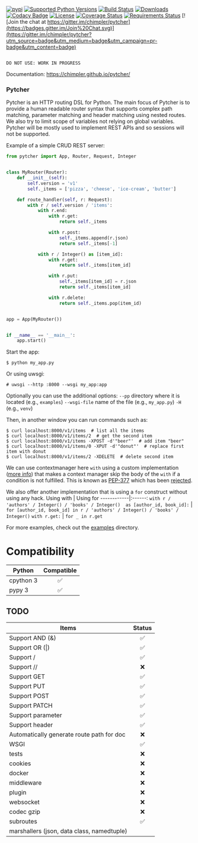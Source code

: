 [![pypi](http://img.shields.io/pypi/v/pytcher.png)](https://pypi.python.org/pypi/pytcher)
[![Supported Python Versions](https://img.shields.io/pypi/pyversions/Pytcher.svg)](https://pypi.python.org/pypi/pytcher/)
[![Build Status](https://travis-ci.org/chimpler/pytcher.svg)](https://travis-ci.org/chimpler/pytcher)
[![Downloads](https://img.shields.io/pypi/dm/pytcher.svg)](https://pypistats.org/packages/pytcher)
[![Codacy Badge](https://api.codacy.com/project/badge/Grade/684cdd4d82734702ac612bf8b25fc5a0)](https://www.codacy.com/app/francois-dangngoc/pyhocon?utm_source=github.com&amp;utm_medium=referral&amp;utm_content=chimpler/pyhocon&amp;utm_campaign=Badge_Grade)
[![License](https://img.shields.io/pypi/l/Pyhocon.svg)](https://pypi.python.org/pypi/pyhocon/)
[![Coverage Status](https://coveralls.io/repos/chimpler/pytcher/badge.svg)](https://coveralls.io/r/chimpler/pytcher)
[![Requirements Status](https://requires.io/github/chimpler/pytcher/requirements.svg?branch=master)](https://requires.io/github/chimpler/pytcher/requirements/?branch=master)
[![Join the chat at https://gitter.im/chimpler/pytcher](https://badges.gitter.im/Join%20Chat.svg)](https://gitter.im/chimpler/pytcher?utm_source=badge&utm_medium=badge&utm_campaign=pr-badge&utm_content=badge)

```

DO NOT USE: WORK IN PROGRESS

```

Documentation: https://chimpler.github.io/pytcher/

### Pytcher

Pytcher is an HTTP routing DSL for Python. The main focus of Pytcher is to provide a human readable router syntax that supports complex path matching, parameter matching and header matching using nested routes.
We also try to limit scope of variables not relying on global variables.
Pytcher will be mostly used to implement REST APIs and so sessions will not be supported.

Example of a simple CRUD REST server:
```python
from pytcher import App, Router, Request, Integer


class MyRouter(Router):
    def __init__(self):
        self.version = 'v1'
        self._items = ['pizza', 'cheese', 'ice-cream', 'butter']

    def route_handler(self, r: Request):
        with r / self.version / 'items':
            with r.end:
                with r.get:
                    return self._items

                with r.post:
                    self._items.append(r.json)
                    return self._items[-1]

            with r / Integer() as [item_id]:
                with r.get:
                    return self._items[item_id]

                with r.put:
                    self._items[item_id] = r.json
                    return self._items[item_id]

                with r.delete:
                    return self._items.pop(item_id)


app = App(MyRouter())


if __name__ == '__main__':
    app.start()
```

Start the app:

    $ python my_app.py
    
Or using uwsgi:

    # uwsgi --http :8000 --wsgi my_app:app

Optionally you can use the additional options:
`--pp` directory where it is located (e.g., `examples`)
`--wsgi-file` name of the file (e.g., `my_app.py`) 
`-H` <path to virtual environment> (e.g., `venv`)

Then, in another window you can run commands such as:

    $ curl localhost:8000/v1/items  # list all the items
    $ curl localhost:8000/v1/items/2  # get the second item
    $ curl localhost:8000/v1/items -XPOST -d'"beer"'  # add item "beer"
    $ curl localhost:8000/v1/items/0 -XPUT -d'"donut"'  # replace first item with donut
    $ curl localhost:8000/v1/items/2 -XDELETE  # delete second item

We can use contextmanager here `with` using a custom implementation ([more info](https://stackoverflow.com/questions/12594148/skipping-execution-of-with-block/54765496#54765496))
that makes a context manager skip the body of the `with` if a condition is not fulfilled.
This is known as [PEP-377](https://www.python.org/dev/peps/pep-0377/) which has been [rejected](https://www.python.org/dev/peps/pep-0377/).

We also offer another implementation that is using a `for` construct without using any hack.
Using with | Using for
------------|:------:
`with r / 'authors' / Integer() / 'books' / Integer()  as [author_id, book_id]:` | `for [author_id, book_id] in r / 'authors' / Integer() / 'books' / Integer()` 
`with r.get:` | `for _ in r.get`

For more examples, check out the [examples](https://github.com/chimpler/pytcher/tree/master/examples) directory.

# Compatibility

Python      | Compatible
------------|:------:
cpython 3   | :white_check_mark:
pypy 3      | :white_check_mark:

## TODO

Items                                     | Status
------------------------------------------| :-----:
Support AND (&)                           | :white_check_mark:
Support OR (\|)                           | :white_check_mark:
Support /                                 | :white_check_mark:
Support //                                | :x:
Support GET                               | :white_check_mark:
Support PUT                               | :white_check_mark:
Support POST                              | :white_check_mark:
Support PATCH                             | :white_check_mark:
Support parameter                         | :white_check_mark:
Support header                            | :white_check_mark:
Automatically generate route path for doc | :x:
WSGI                                      | :white_check_mark:
tests                                     | :x:
cookies                                   | :x:
docker                                    | :x:
middleware                                | :x:
plugin					                  | :x:
websocket			                	  | :x:
codec gzip                                | :x:
subroutes                                 | :white_check_mark:
marshallers (json, data class, namedtuple)|
